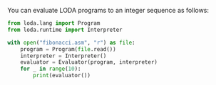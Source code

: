 You can evaluate LODA programs to an integer sequence as follows:

```python
from loda.lang import Program
from loda.runtime import Interpreter

with open("fibonacci.asm", "r") as file:
    program = Program(file.read())
    interpreter = Interpreter()
    evaluator = Evaluator(program, interpreter)
    for _ in range(10):
        print(evaluator())
```

